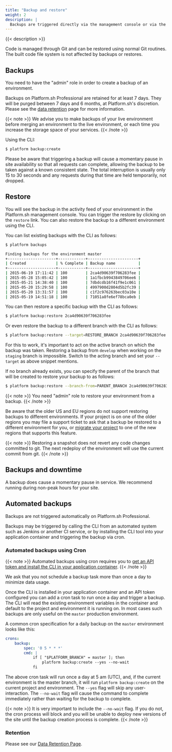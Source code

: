 ```yaml
---
title: "Backup and restore"
weight: 2
description: |
  Backups are triggered directly via the management console or via the CLI. The backup creates a complete snapshot of the environment's data. It includes all persistent data from all running services (MySQL, Solr,...) and any files stored on the mounted volumes.
---
```


{{< description >}}

Code is managed through Git and can be restored using normal Git routines.  The built code file system is not affected by backups or restores.

## Backups

You need to have the "admin" role in order to create a backup of an environment.

Backups on Platform.sh Professional are retained for at least 7 days. They will be purged between 7 days and 6 months, at Platform.sh's discretion. Please see the [data retention](/security/data-retention.md) page for more information.

{{< note >}}
We advise you to make backups of your live environment before merging an environment to the live environment, or each time you increase the storage space of your services.
{{< /note >}}

Using the CLI:

```bash
$ platform backup:create
```

Please be aware that triggering a backup will cause a momentary pause in site availability so that all requests can complete, allowing the backup to be taken against a known consistent state.  The total interruption is usually only 15 to 30 seconds and any requests during that time are held temporarily, not dropped.

## Restore

You will see the backup in the activity feed of your environment in the Platform.sh management console. You can trigger the restore by clicking on the `restore` link. You can also restore the backup to a different environment using the CLI.

You can list existing backups with the CLI as follows:

```bash
$ platform backups

Finding backups for the environment master
+---------------------+------------+----------------------+
| Created             | % Complete | Backup name          |
+---------------------+------------+----------------------+
| 2015-06-19 17:11:42 | 100        | 2ca4d90639f706283fee |
| 2015-05-28 15:05:42 | 100        | 1a1fbcb9943849706ee6 |
| 2015-05-21 14:38:40 | 100        | 7dbdcdb16f41f9e1c061 |
| 2015-05-20 15:29:58 | 100        | 4997900d2804d5b2fc39 |
| 2015-05-20 13:31:57 | 100        | c1f2c976263bec03a10e |
| 2015-05-19 14:51:18 | 100        | 71051a8fe6ef78bca0eb |
```

You can then restore a specific backup with the CLI as follows:

```bash
$ platform backup:restore 2ca4d90639f706283fee
```

Or even restore the backup to a different branch with the CLI as follows:

```bash
$ platform backup:restore --target=RESTORE_BRANCH 2ca4d90639f706283fee
```

For this to work, it's important to act on the active branch on which the backup was taken. Restoring a backup from `develop` when working on the `staging` branch is impossible. Switch to the acting branch and set your `--target` as above snippet mentions.

If no branch already exists, you can specify the parent of the branch that will be created to restore your backup to as follows:

```bash
$ platform backup:restore --branch-from=PARENT_BRANCH 2ca4d90639f706283fee
```

{{< note >}}
You need "admin" role to restore your environment from a backup.
{{< /note >}}

Be aware that the older US and EU regions do not support restoring backups to different environments.  If your project is on one of the older regions you may file a support ticket to ask that a backup be restored to a different environment for you, or [migrate your project](/tutorials/region-migration.md) to one of the new regions that supports this feature.


{{< note >}}
Restoring a snapshot does not revert any code changes committed to git. The next redeploy of the environment will use the current commit from git.
{{< /note >}}

## Backups and downtime

A backup does cause a momentary pause in service. We recommend running during non-peak hours for your site.

## Automated backups

Backups are not triggered automatically on Platform.sh Professional.

Backups may be triggered by calling the CLI from an automated system such as Jenkins or another CI service, or by installing the CLI tool into your application container and triggering the backup via cron.

### Automated backups using Cron

{{< note >}}
Automated backups using cron requires you to [get an API token and install the CLI in your application container](/development/cli/api-tokens.md).
{{< /note >}}

We ask that you not schedule a backup task more than once a day to minimize data usage.

Once the CLI is installed in your application container and an API token configured you can add a cron task to run once a day and trigger a backup.  The CLI will read the existing environment variables in the container and default to the project and environment it is running on. In most cases such backups are only useful on the `master` production environment.

A common cron specification for a daily backup on the `master` environment looks like this:

```yaml
crons:
    backup:
        spec: '0 5 * * *'
        cmd: |
            if [ "$PLATFORM_BRANCH" = master ]; then
                platform backup:create --yes --no-wait
            fi
```

The above cron task will run once a day at 5 am (UTC), and, if the current environment is the master branch, it will run `platform backup:create` on the current project and environment.  The `--yes` flag will skip any user-interaction.  The `--no-wait` flag will cause the command to complete immediately rather than waiting for the backup to complete.

{{< note >}}
It is very important to include the `--no-wait` flag.  If you do not, the cron process will block and you will be unable to deploy new versions of the site until the backup creation process is complete.
{{< /note >}}

### Retention

Please see our [Data Retention Page](/security/data-retention.md).
